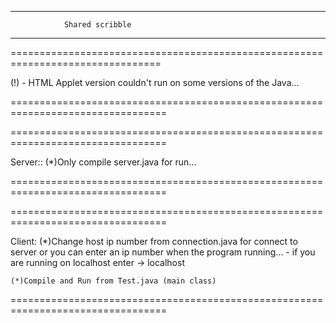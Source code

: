   -----------------------------------------------------------------------
				Shared scribble
  ------------------------------------------------------------------------


================================================================================

(!) - HTML Applet version couldn't run on some versions of the Java...

=================================================================================


=================================================================================

Server::
	(*)Only compile server.java for run...

=================================================================================


=================================================================================

Client:
	(*)Change host ip number from connection.java for connect to server 
	   or you can enter an ip number when the program running...
		- if you are running on localhost enter -> localhost
	
	(*)Compile and Run from Test.java (main class)
	
=================================================================================
